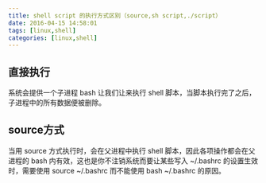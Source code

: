 ```yaml
---
title: shell script 的执行方式区别（source,sh script,./script）
date: 2016-04-15 14:58:01
tags: [linux,shell]
categories: [linux,shell]
---
```


## 直接执行

系统会提供一个子进程 bash 让我们让来执行 shell 脚本，当脚本执行完了之后，子进程中的所有数据便被删除。

## source方式

当用 source 方式执行时，会在父进程中执行 shell 脚本，因此各项操作都会在父进程的 bash 内有效，这也是你不注销系统而要让某些写入 ~/.bashrc 的设置生效时，需要使用 source ~/.bashrc 而不能使用 bash ~/.bashrc 的原因。